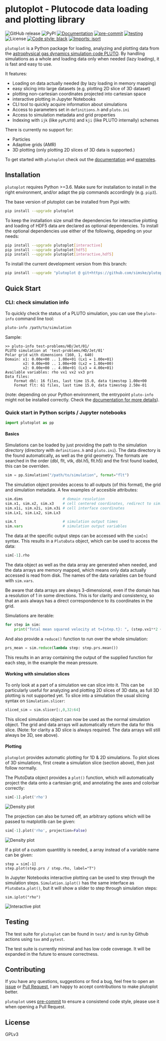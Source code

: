 # plutoplot - Plutocode data loading and plotting library
![GitHub release](https://img.shields.io/github/v/release/simske/plutoplot?include_prereleases&label=Github%20Release)
![PyPI](https://img.shields.io/pypi/v/plutoplot)
[![Documentation](https://readthedocs.org/projects/plutoplot/badge/?version=latest)](https://plutoplot.readthedocs.io/en/latest/?badge=latest)
[![pre-commit](https://github.com/Simske/plutoplot/actions/workflows/pre-commit.yml/badge.svg)](https://github.com/Simske/plutoplot/actions/workflows/pre-commit.yml)
[![testing](https://github.com/Simske/plutoplot/actions/workflows/tox.yml/badge.svg)](https://github.com/Simske/plutoplot/actions/workflows/tox.yml)
![License](https://img.shields.io/github/license/simske/plutoplot)
[![Code style: black](https://img.shields.io/badge/code%20style-black-000000.svg)](https://github.com/psf/black)
[![Imports: isort](https://img.shields.io/badge/%20imports-isort-%231674b1?style=flat&labelColor=ef8336)](https://pycqa.github.io/isort/)

`plutoplot` is a Python package for loading, analyzing and plotting data from the [astrophysical gas dynamics simulation code PLUTO](http://plutocode.ph.unito.it/).
By handling simulations as a whole and loading data only when needed (lazy loading), it is fast and easy to use.

It features:
- Loading on data actually needed (by lazy loading in memory mapping)
- easy slicing into large datasets (e.g. plotting 2D slice of 3D dataset)
- plotting non-cartesian coordinates projected into cartesian space
- interactive plotting in Jupyter Notebooks
- CLI tool to quickly acquire information about simulations
- Access to parameters set in `definitions.h` and `pluto.ini`
- Access to simulation metadata and grid properties
- Indexing with `ijk` (like `pyPLUTO`) and `kji` (like PLUTO internally) schemes

There is currently no support for:
- Particles
- Adaptive grids (AMR)
- 3D plotting (only plotting 2D slices of 3D data is supported.)

To get started with `plutoplot` check out the [documentation](https://plutoplot.readthedocs.io/en/latest/) and [examples](https://github.com/Simske/plutoplot/tree/main/test).

## Installation
`plutoplot` requires Python >=3.6. Make sure for installation to install in the right environment, and/or adapt the pip commands accordingly (e.g. `pip3`).

The base version of plutoplot can be installed from Pypi with:
```bash
pip install --upgrade plutoplot
```

To keep the installation size small the dependencies for interactive plotting and loading of HDF5 data are declared as optional dependencies.
To install the optional dependencies use either of the following, depeding on your needs:
```bash
pip install --upgrade plutoplot[interactive]
pip install --upgrade plutoplot[hdf5]
pip install --upgrade plutoplot[interactive,hdf5]
```

To install the current development version from this branch:
```bash
pip install --upgrade "plutoplot @ git+https://github.com/simske/plutoplot"
```

## Quick Start
### CLI: check simulation info
To quickly check the status of a PLUTO simulation, you can use the `pluto-info` command line tool:
```bash
pluto-info /path/to/simulation
```
Sample:
```
>> pluto-info test-problems/HD/Jet/01/
PLUTO simulation at 'test-problems/HD/Jet/01'
Polar grid with dimensions (160, 1, 640)
Domain: x1: 0.00e+00 .. 1.00e+01 (Lx1 = 1.00e+01)
        x2: 0.00e+00 .. 1.00e+00 (Lx2 = 1.00e+00)
        x2: 0.00e+00 .. 4.00e+01 (Lx3 = 4.00e+01)
Available variables: rho vx1 vx2 vx3 prs
Data files:
    Format dbl: 16 files, last time 15.0, data timestep 1.00e+00
    Format flt: 61 files, last time 15.0, data timestep 2.50e-01

```
(note: depending on your Python environment, the entrypoint `pluto-info` might not be installed correctly. Check the [documentation for more details](https://plutoplot.readthedocs.io/en/latest/cli-tools)).

### Quick start in Python scripts / Jupyter notebooks
```python
import plutoplot as pp
```
#### Basics
Simulations can be loaded by just providing the path to the simulation directory (directory with `definitions.h` and `pluto.ini`).
The data directory is the found automatically, as well as the grid geometry.
The formats are searched in the order (dbl, flt, vtk, dbl.h5, flt.h5) and the first found loaded, this can be overriden.
```python
sim = pp.Simulation("/path/to/simulation", format="flt")
```
The simulation object provides access to all outputs (of this format), the grid and simulation metadata.
A few examples of accesible attributes:
```python
sim.dims                  # domain resolution
sim.x1, sim.x2, sim.x3    # cell centered coordinates, redirect to sim.grid.x{1,2,3}
sim.x1i, sim.x2i, sim.x3i # cell interface coordinates
sim.Lx1, sim.Lx2, sim.Lx3

sim.t                     # simulation output times
sim.vars                  # simulation output variables
```

The data at the specific output steps can be accessed with the `sim[n]` syntax.
This results in a `PlutoData` object, which can be used to access the data:
```python
sim[-1].rho
```
The data object as well as the data array are generated when needed, and the data arrays are memory mapped, which means only data actually accessed is read from disk.
The names of the data variables can be found with `sim.vars`.

Be aware that data arrays are always 3-dimensional, even if the domain has a resolution of 1 in some directions.
This is for clarity and consistency, so that an axis always has a direct correspondence to its coordinates in the grid.

Simulations are iterable:
```python
for step in sim:
    print("Total mean squared velocity at t={step.t}: ", (step.vx1**2 + step.vx2**2 + step.vx3**2).mean())
```
And also provide a `reduce()` function to run over the whole simulation:
```python
prs_mean = sim.reduce(lambda step: step.prs.mean())
```
This results in an array containing the output of the supplied function for each step, in the example the mean pressure.

#### Working with simulation slices
To only look at a part of a simulation we can slice into it.
This can be particularly useful for analyzing and plotting 2D slices of 3D data, as full 3D plotting is not supported yet.
To slice into a simulation the usual slicing syntax on `Simulation.slicer`:
```python
sliced_sim = sim.slicer[:,0,32:64]
```
This sliced simulation object can now be used as the normal simulation object.
The grid and data arrays will automatically return the data for this slice.
(Note: for clarity a 3D slice is always required. The data arrays will still always be 3D, see above).

#### Plotting
`plutoplot` provides automatic plotting for 1D & 2D simulations.
To plot slices of 3D simulations, first create a simulation slice (section above), then just follow normally.

The PlutoData object provides a `plot()` function, which will automatically project the data onto a cartesian grid, and annotating the axes and colorbar correctly:
```python
sim[-1].plot('rho')
```
![Density plot](docs/docs/img/quick_start_plot_projected.jpg)

The projection can also be turned off, an arbitrary options which will be passed to matplotlib can be given:
```python
sim[-1].plot('rho', projection=False)
```
![Density plot](docs/docs/img/quick_start_plot_not-projected.jpg)

If a plot of a custom quantitity is needed, a array instead of a variable name can be given:
```
step = sim[-1]
step.plot(step.prs / step.rho, label="T")
```

In Jupyter Notebooks interactive plotting can be used to step through the simulation steps.
`Simulation.iplot()` has the same interface as `PlutoData.plot()`, but it will show a slider to step through simulation steps:
```
sim.iplot("rho")
```
![Interactive plot](docs/docs/img/quick_start_iplot.gif)

## Testing
The test suite for `plutoplot` can be found in `test/` and is run by Github actions using `tox` and `pytest`.

The test suite is currently minimal and has low code coverage. It will be expanded in the future to ensure correctness.

## Contributing
If you have any questions, suggestions or find a bug, feel free to open an [issue](https://github.com/Simske/plutoplot/issues)
or [Pull Request](https://github.com/Simske/plutoplot/pulls), I am happy to accept contributions to make plutoplot better.

`plutoplot` uses [pre-commit](https://pre-commit.com/) to ensure a consistend code style, please use it when opening a Pull Request.

## License
GPLv3
